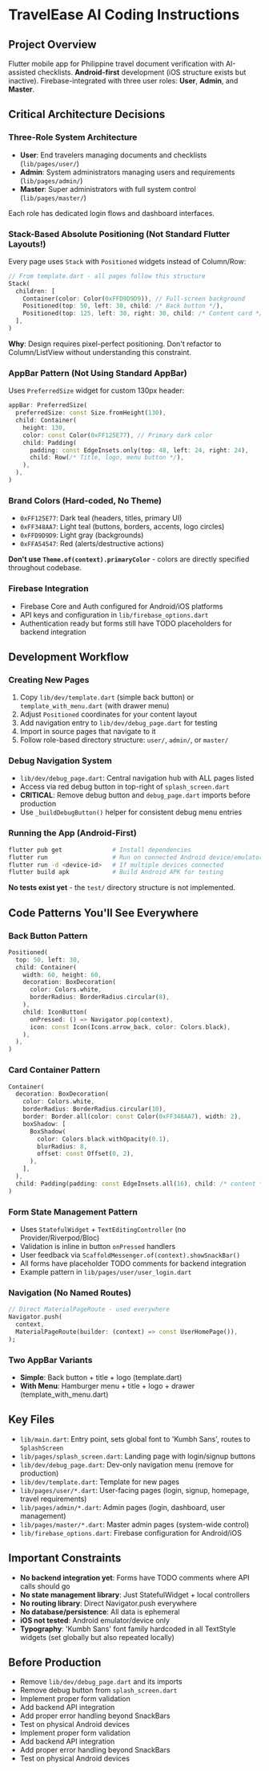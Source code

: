 # TravelEase AI Coding Instructions

## Project Overview
Flutter mobile app for Philippine travel document verification with AI-assisted checklists. **Android-first** development (iOS structure exists but inactive). Firebase-integrated with three user roles: **User**, **Admin**, and **Master**.

## Critical Architecture Decisions

### Three-Role System Architecture 
- **User**: End travelers managing documents and checklists (`lib/pages/user/`)
- **Admin**: System administrators managing users and requirements (`lib/pages/admin/`)  
- **Master**: Super administrators with full system control (`lib/pages/master/`)

Each role has dedicated login flows and dashboard interfaces.

### Stack-Based Absolute Positioning (Not Standard Flutter Layouts!)
Every page uses `Stack` with `Positioned` widgets instead of Column/Row:
```dart
// From template.dart - all pages follow this structure
Stack(
  children: [
    Container(color: Color(0xFFD9D9D9)), // Full-screen background
    Positioned(top: 50, left: 30, child: /* Back button */),
    Positioned(top: 125, left: 30, right: 30, child: /* Content card */),
  ],
)
```
**Why**: Design requires pixel-perfect positioning. Don't refactor to Column/ListView without understanding this constraint.

### AppBar Pattern (Not Using Standard AppBar)
Uses `PreferredSize` widget for custom 130px header:
```dart
appBar: PreferredSize(
  preferredSize: const Size.fromHeight(130),
  child: Container(
    height: 130,
    color: const Color(0xFF125E77), // Primary dark color
    child: Padding(
      padding: const EdgeInsets.only(top: 48, left: 24, right: 24),
      child: Row(/* Title, logo, menu button */),
    ),
  ),
)
```

### Brand Colors (Hard-coded, No Theme)
- `0xFF125E77`: Dark teal (headers, titles, primary UI)  
- `0xFF348AA7`: Light teal (buttons, borders, accents, logo circles)  
- `0xFFD9D9D9`: Light gray (backgrounds)  
- `0xFFA54547`: Red (alerts/destructive actions)

**Don't use `Theme.of(context).primaryColor`** - colors are directly specified throughout codebase.

### Firebase Integration
- Firebase Core and Auth configured for Android/iOS platforms
- API keys and configuration in `lib/firebase_options.dart` 
- Authentication ready but forms still have TODO placeholders for backend integration

## Development Workflow

### Creating New Pages
1. Copy `lib/dev/template.dart` (simple back button) or `template_with_menu.dart` (with drawer menu)
2. Adjust `Positioned` coordinates for your content layout
3. Add navigation entry to `lib/dev/debug_page.dart` for testing
4. Import in source pages that navigate to it
5. Follow role-based directory structure: `user/`, `admin/`, or `master/`

### Debug Navigation System
- `lib/dev/debug_page.dart`: Central navigation hub with ALL pages listed
- Access via red debug button in top-right of `splash_screen.dart`
- **CRITICAL**: Remove debug button and `debug_page.dart` imports before production
- Use `_buildDebugButton()` helper for consistent debug menu entries

### Running the App (Android-First)
```bash
flutter pub get              # Install dependencies
flutter run                  # Run on connected Android device/emulator
flutter run -d <device-id>   # If multiple devices connected
flutter build apk            # Build Android APK for testing
```

**No tests exist yet** - the `test/` directory structure is not implemented.

## Code Patterns You'll See Everywhere

### Back Button Pattern
```dart
Positioned(
  top: 50, left: 30,
  child: Container(
    width: 60, height: 60,
    decoration: BoxDecoration(
      color: Colors.white,
      borderRadius: BorderRadius.circular(8),
    ),
    child: IconButton(
      onPressed: () => Navigator.pop(context),
      icon: const Icon(Icons.arrow_back, color: Colors.black),
    ),
  ),
)
```

### Card Container Pattern
```dart
Container(
  decoration: BoxDecoration(
    color: Colors.white,
    borderRadius: BorderRadius.circular(10),
    border: Border.all(color: const Color(0xFF348AA7), width: 2),
    boxShadow: [
      BoxShadow(
        color: Colors.black.withOpacity(0.1),
        blurRadius: 8,
        offset: const Offset(0, 2),
      ),
    ],
  ),
  child: Padding(padding: const EdgeInsets.all(16), child: /* content */),
)
```

### Form State Management Pattern
- Uses `StatefulWidget` + `TextEditingController` (no Provider/Riverpod/Bloc)
- Validation is inline in button `onPressed` handlers
- User feedback via `ScaffoldMessenger.of(context).showSnackBar()`
- All forms have placeholder TODO comments for backend integration
- Example pattern in `lib/pages/user/user_login.dart`

### Navigation (No Named Routes)
```dart
// Direct MaterialPageRoute - used everywhere
Navigator.push(
  context,
  MaterialPageRoute(builder: (context) => const UserHomePage()),
);
```

### Two AppBar Variants
- **Simple**: Back button + title + logo (template.dart)
- **With Menu**: Hamburger menu + title + logo + drawer (template_with_menu.dart)

## Key Files
- `lib/main.dart`: Entry point, sets global font to 'Kumbh Sans', routes to `SplashScreen`
- `lib/pages/splash_screen.dart`: Landing page with login/signup buttons
- `lib/dev/debug_page.dart`: Dev-only navigation menu (remove for production)
- `lib/dev/template.dart`: Template for new pages
- `lib/pages/user/*.dart`: User-facing pages (login, signup, homepage, travel requirements)
- `lib/pages/admin/*.dart`: Admin pages (login, dashboard, user management)
- `lib/pages/master/*.dart`: Master admin pages (system-wide control)
- `lib/firebase_options.dart`: Firebase configuration for Android/iOS

## Important Constraints
- **No backend integration yet**: Forms have TODO comments where API calls should go
- **No state management library**: Just StatefulWidget + local controllers
- **No routing library**: Direct Navigator.push everywhere
- **No database/persistence**: All data is ephemeral
- **iOS not tested**: Android emulator/device only
- **Typography**: 'Kumbh Sans' font family hardcoded in all TextStyle widgets (set globally but also repeated locally)

## Before Production
- Remove `lib/dev/debug_page.dart` and its imports
- Remove debug button from `splash_screen.dart`
- Implement proper form validation
- Add backend API integration
- Add proper error handling beyond SnackBars
- Test on physical Android devices
- Implement proper form validation
- Add backend API integration
- Add proper error handling beyond SnackBars
- Test on physical Android devices